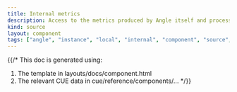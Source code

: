 ```yaml
---
title: Internal metrics
description: Access to the metrics produced by Angle itself and process them in your Angle pipeline
kind: source
layout: component
tags: ["angle", "instance", "local", "internal", "component", "source", "metrics"]
---
```


{{/*
This doc is generated using:

1. The template in layouts/docs/component.html
2. The relevant CUE data in cue/reference/components/...
*/}}
